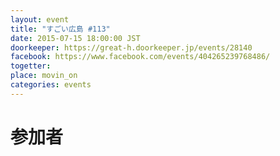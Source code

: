 ```yaml
---
layout: event
title: "すごい広島 #113"
date: 2015-07-15 18:00:00 JST
doorkeeper: https://great-h.doorkeeper.jp/events/28140
facebook: https://www.facebook.com/events/404265239768486/
togetter:
place: movin_on
categories: events
---
```


# 参加者
